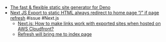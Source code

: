 - [The fast & flexible static site generator for Deno](https://lume.land/)
- [Next JS Export to static HTML always redirect to home page “/” if page refresh](https://github.com/vercel/next.js/discussions/10522) #issue #Next.js
	- [Next.js: How to make links work with exported sites when hosted on AWS Cloudfront?](https://stackoverflow.com/questions/63591544/next-js-how-to-make-links-work-with-exported-sites-when-hosted-on-aws-cloudfron/63609112)
	- [Refresh will bring me to index page](https://github.com/shuding/nextra/issues/1650)